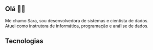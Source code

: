 ## Olá 🙋‍♀️
Me chamo Sara, sou desenvolvedora de sistemas e cientista de dados. Atuei como instrutora de informática, programação e análise de dados.

## Tecnologias

